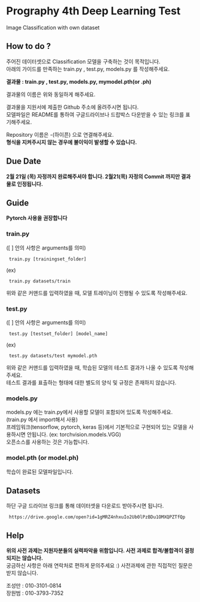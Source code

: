 # Prography 4th Deep Learning Test
Image Classification with own dataset


## How to do ?
주어진 데이터셋으로  Classification 모델을 구축하는 것이 목적입니다.  
아래의 가이드를 만족하는 train.py , test.py, models.py 를 작성해주세요.  

**결과물 : train.py , test.py, models.py, mymodel.pth(or .ph)**

결과물의 이름은 위와 동일하게 해주세요.  

결과물을 지원서에 제출한 Github 주소에 올려주시면 됩니다.  
모델파일은 README를 통하여 구글드라이브나 드랍박스 다운받을 수 있는 링크를 표기해주세요.  

Repository 이름은 -(하이픈) 으로 연결해주세요.    
**형식을 지켜주시지 않는 경우에 불이익이 발생할 수 있습니다.**  


## Due Date
**2월 21일 (목) 자정까지 완료해주셔야 합니다. 2월21(목) 자정의 Commit 까지만 결과물로 인정됩니다.**


## Guide
**Pytorch 사용을 권장합니다**


### train.py
([ ] 안의 사항은 arguments를 의미)
<pre><code> train.py [trainingset_folder] </code></pre>  
(ex)  
<pre><code> train.py datasets/train </code></pre>
위와 같은 커맨드를 입력하였을 때, 모델 트레이닝이 진행될 수 있도록 작성해주세요.


### test.py
([ ] 안의 사항은 arguments를 의미)
<pre><code> test.py [testset_folder] [model_name] </code></pre>
(ex)  
<pre><code> test.py datasets/test mymodel.pth </code></pre>
위와 같은 커맨드를 입력하였을 때, 학습된 모델의 테스트 결과가 나올 수 있도록 작성해주세요.  
테스트 결과를 표출하는 형태에 대한 별도의 양식 및 규정은 존재하지 않습니다.  


### models.py
models.py 에는 train.py에서 사용할 모델이 포함되어 있도록 작성해주세요. (train.py 에서 import해서 사용)  
프레임워크(tensorflow, pytorch, keras 등)에서 기본적으로 구현되어 있는 모델을 사용하시면 안됩니다. (ex: torchvision.models.VGG)  
오픈소스를 사용하는 것은 가능합니다.  


### model.pth (or model.ph)
학습이 완료된 모델파일입니다.


## Datasets
하단 구글 드라이브 링크를 통해 데이터셋을 다운로드 받아주시면 됩니다.
<pre><code> https://drive.google.com/open?id=1gMRZ4nhxuIo2Ub0lPzBDu1OMXQPZTfQp </code></pre>


## Help
**위의 사전 과제는 지원자분들의 실력파악을 위함입니다. 사전 과제로 합격/불합격이 결정되지는 않습니다.**  
궁금하신 사항은 아래 연락처로 편하게 문의주세요 :)
사전과제에 관한 직접적인 질문은 받지 않습니다.

조성만 : 010-3101-0814  
장원범 : 010-3793-7352

